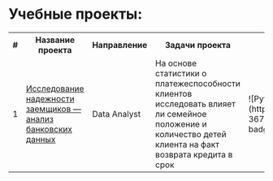 # Учебные проекты:

<table>
  
<tr>
  <th>#</th>
  <th>Название проекта</th>
  <th>Направление</th>
  <th>Задачи проекта</th>
  <th>Использованные библиотеки</th>
</tr> 
  
<tr>
  <td>1</td>
  <td><a href = "https://github.com/sxemixa/Games-rating">Исследование надежности заемщиков — анализ банковских данных</a></td>
  <td>Data Analyst</td>
  <td>На основе статистики о платежеспособности клиентов исследовать влияет ли семейное положение и количество детей клиента на факт возврата кредита в срок</td>
  <td> ![Python](https://img.shields.io/badge/python-3670A0?style=for-the-badge&logo=python&logoColor=ffdd54) </td>
</tr>
  
</table>
